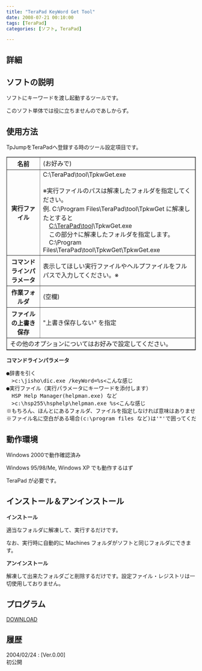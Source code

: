 ```yaml
---
title: "TeraPad KeyWord Get Tool"
date: 2008-07-21 00:10:00
tags: [TeraPad]
categories: [ソフト, TeraPad]

---
```


## 詳細

## ソフトの説明

ソフトにキーワードを渡し起動するツールです。
	  
このソフト単体では役に立ちませんのであしからず。 

## 使用方法

TpJumpをTeraPadへ登録する時のツール設定項目です。 

<table border="1" summary="設定項目"><tr>
<th>
名前
</th>
<td>
(お好みで)
</td>
</tr>
<tr>
<th>
実行ファイル
</th>
<td>
C:\TeraPad\tool\TpkwGet.exe<br /><br /> ※実行ファイルのパスは解凍したフォルダを指定してください。<br /> 例. C:\Program Files\TeraPad\tool\TpkwGet に解凍したとすると<br /> 　<span style="text-decoration: underline">C:\TeraPad\tool</span>\TpkwGet.exe<br /> 　この部分↑に解凍したフォルダを指定します。<br /> 　C:\Program Files\TeraPad\tool\TpkwGet\TpkwGet.exe<br />
</td>
</tr>
<tr>
<th>
コマンドラインパラメータ
</th>
<td>
表示してほしい実行ファイルやヘルプファイルをフルパスで入力してください。※
</td>
</tr>
<tr>
<th>
作業フォルダ
</th>
<td>
(空欄)
</td>
</tr>
<tr>
<th>
ファイルの上書き保存
</th>
<td>
"上書き保存しない" を指定
</td>
</tr>
<tr>
<td colspan="2">
その他のオプションについてはお好みで設定してください。
</td>
</tr>
</table>

**コマンドラインパラメータ** 

<pre>●辞書を引く
　&gt;c:\jisho\dic.exe /keyWord=%s&lt;こんな感じ
●実行ファイル（実行パラメータにキーワードを添付します）
　HSP Help Manager(helpman.exe) など
　&gt;c:\hsp255\hsphelp\helpman.exe %s&lt;こんな感じ
※もちろん、ほんとにあるフォルダ、ファイルを指定しなければ意味はありません。
※ファイル名に空白がある場合(c:\program files など)は'"'で囲ってください。
</pre>

## 動作環境

Windows 2000で動作確認済み
	  
Windows 95/98/Me, Windows XP でも動作するはず
	  
TeraPad が必要です。 

## インストール＆アンインストール

**インストール**
	  
適当なフォルダに解凍して、実行するだけです。
	  
なお、実行時に自動的に Machines フォルダがソフトと同じフォルダにできます。 

**アンインストール**
	  
解凍して出来たフォルダごと削除するだけです。設定ファイル・レジストリは一切使用しておりません。 

## プログラム

[DOWNLOAD][1]
  


 [1]: /files/tpkwg000.lzh "tpkwg000.lzh"

## 履歴

2004/02/24
: [Ver.0.00]<br />初公開
